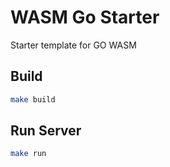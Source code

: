 # WASM Go Starter
Starter template for GO WASM

## Build
```bash
make build
```

## Run Server
```bash
make run
```